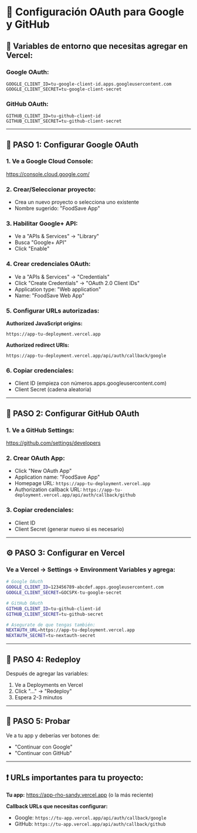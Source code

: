 # 🔐 Configuración OAuth para Google y GitHub

## 🎯 Variables de entorno que necesitas agregar en Vercel:

### Google OAuth:
```
GOOGLE_CLIENT_ID=tu-google-client-id.apps.googleusercontent.com
GOOGLE_CLIENT_SECRET=tu-google-client-secret
```

### GitHub OAuth:
```
GITHUB_CLIENT_ID=tu-github-client-id
GITHUB_CLIENT_SECRET=tu-github-client-secret
```

---

## 📱 PASO 1: Configurar Google OAuth

### 1. Ve a Google Cloud Console:
https://console.cloud.google.com/

### 2. Crear/Seleccionar proyecto:
- Crea un nuevo proyecto o selecciona uno existente
- Nombre sugerido: "FoodSave App"

### 3. Habilitar Google+ API:
- Ve a "APIs & Services" → "Library"
- Busca "Google+ API" 
- Click "Enable"

### 4. Crear credenciales OAuth:
- Ve a "APIs & Services" → "Credentials"
- Click "Create Credentials" → "OAuth 2.0 Client IDs"
- Application type: "Web application"
- Name: "FoodSave Web App"

### 5. Configurar URLs autorizadas:
**Authorized JavaScript origins:**
```
https://app-tu-deployment.vercel.app
```

**Authorized redirect URIs:**
```
https://app-tu-deployment.vercel.app/api/auth/callback/google
```

### 6. Copiar credenciales:
- Client ID (empieza con números.apps.googleusercontent.com)
- Client Secret (cadena aleatoria)

---

## 🐙 PASO 2: Configurar GitHub OAuth

### 1. Ve a GitHub Settings:
https://github.com/settings/developers

### 2. Crear OAuth App:
- Click "New OAuth App"
- Application name: "FoodSave App"
- Homepage URL: `https://app-tu-deployment.vercel.app`
- Authorization callback URL: `https://app-tu-deployment.vercel.app/api/auth/callback/github`

### 3. Copiar credenciales:
- Client ID 
- Client Secret (generar nuevo si es necesario)

---

## ⚙️ PASO 3: Configurar en Vercel

### Ve a Vercel → Settings → Environment Variables y agrega:

```bash
# Google OAuth
GOOGLE_CLIENT_ID=123456789-abcdef.apps.googleusercontent.com
GOOGLE_CLIENT_SECRET=GOCSPX-tu-google-secret

# GitHub OAuth  
GITHUB_CLIENT_ID=tu-github-client-id
GITHUB_CLIENT_SECRET=tu-github-secret

# Asegurate de que tengas también:
NEXTAUTH_URL=https://app-tu-deployment.vercel.app
NEXTAUTH_SECRET=tu-nextauth-secret
```

---

## 🔄 PASO 4: Redeploy

Después de agregar las variables:
1. Ve a Deployments en Vercel
2. Click "..." → "Redeploy"  
3. Espera 2-3 minutos

---

## 🧪 PASO 5: Probar

Ve a tu app y deberías ver botones de:
- "Continuar con Google" 
- "Continuar con GitHub"

---

## ❗ URLs importantes para tu proyecto:

**Tu app:** https://app-rho-sandy.vercel.app (o la más reciente)

**Callback URLs que necesitas configurar:**
- Google: `https://tu-app.vercel.app/api/auth/callback/google`
- GitHub: `https://tu-app.vercel.app/api/auth/callback/github`

